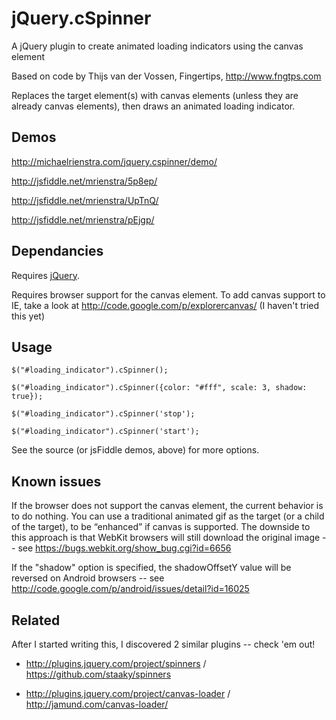 jQuery.cSpinner
=======

A jQuery plugin to create animated loading indicators using the canvas element

Based on code by Thijs van der Vossen, Fingertips, http://www.fngtps.com

Replaces the target element(s) with canvas elements (unless they are already canvas elements), then draws an animated loading indicator.

## Demos

http://michaelrienstra.com/jquery.cspinner/demo/

http://jsfiddle.net/mrienstra/5p8ep/

http://jsfiddle.net/mrienstra/UpTnQ/

http://jsfiddle.net/mrienstra/pEjgp/

## Dependancies

Requires [jQuery](http://jquery.com/).

Requires browser support for the canvas element.  To add canvas support to IE, take a look at http://code.google.com/p/explorercanvas/ (I haven't tried this yet)

## Usage

`$("#loading_indicator").cSpinner();`

`$("#loading_indicator").cSpinner({color: "#fff", scale: 3, shadow: true});`

`$("#loading_indicator").cSpinner('stop');`

`$("#loading_indicator").cSpinner('start');`

See the source (or jsFiddle demos, above) for more options.

## Known issues

If the browser does not support the canvas element, the current behavior is to do nothing.  You can use a traditional animated gif as the target (or a child of the target), to be “enhanced” if canvas is supported.  The downside to this approach is that WebKit browsers will still download the original image  -- see https://bugs.webkit.org/show_bug.cgi?id=6656

If the "shadow" option is specified, the shadowOffsetY value will be reversed on Android browsers -- see http://code.google.com/p/android/issues/detail?id=16025

## Related

After I started writing this, I discovered 2 similar plugins -- check 'em out!

* http://plugins.jquery.com/project/spinners / https://github.com/staaky/spinners

* http://plugins.jquery.com/project/canvas-loader / http://jamund.com/canvas-loader/
